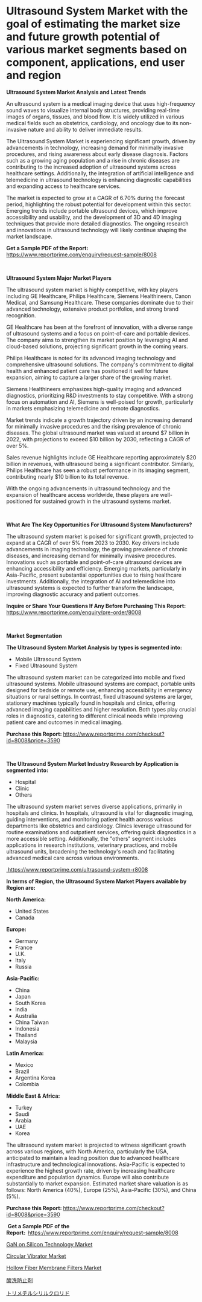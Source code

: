 <p><h1>Ultrasound System Market with the goal of estimating the market size and future growth potential of various market segments based on component, applications, end user and region</h1></p><p><strong>Ultrasound System Market Analysis and Latest Trends</strong></p>
<p><p>An ultrasound system is a medical imaging device that uses high-frequency sound waves to visualize internal body structures, providing real-time images of organs, tissues, and blood flow. It is widely utilized in various medical fields such as obstetrics, cardiology, and oncology due to its non-invasive nature and ability to deliver immediate results.</p><p>The Ultrasound System Market is experiencing significant growth, driven by advancements in technology, increasing demand for minimally invasive procedures, and rising awareness about early disease diagnosis. Factors such as a growing aging population and a rise in chronic diseases are contributing to the increased adoption of ultrasound systems across healthcare settings. Additionally, the integration of artificial intelligence and telemedicine in ultrasound technology is enhancing diagnostic capabilities and expanding access to healthcare services.</p><p>The market is expected to grow at a CAGR of 6.70% during the forecast period, highlighting the robust potential for development within this sector. Emerging trends include portable ultrasound devices, which improve accessibility and usability, and the development of 3D and 4D imaging techniques that provide more detailed diagnostics. The ongoing research and innovations in ultrasound technology will likely continue shaping the market landscape.</p></p>
<p><strong>Get a Sample PDF of the Report:&nbsp;</strong> <a href="https://www.reportprime.com/enquiry/request-sample/8008">https://www.reportprime.com/enquiry/request-sample/8008</a></p>
<p>&nbsp;</p>
<p><strong>Ultrasound System Major Market Players</strong></p>
<p><p>The ultrasound system market is highly competitive, with key players including GE Healthcare, Philips Healthcare, Siemens Healthineers, Canon Medical, and Samsung Healthcare. These companies dominate due to their advanced technology, extensive product portfolios, and strong brand recognition. </p><p>GE Healthcare has been at the forefront of innovation, with a diverse range of ultrasound systems and a focus on point-of-care and portable devices. The company aims to strengthen its market position by leveraging AI and cloud-based solutions, projecting significant growth in the coming years.</p><p>Philips Healthcare is noted for its advanced imaging technology and comprehensive ultrasound solutions. The company's commitment to digital health and enhanced patient care has positioned it well for future expansion, aiming to capture a larger share of the growing market.</p><p>Siemens Healthineers emphasizes high-quality imaging and advanced diagnostics, prioritizing R&D investments to stay competitive. With a strong focus on automation and AI, Siemens is well-poised for growth, particularly in markets emphasizing telemedicine and remote diagnostics.</p><p>Market trends indicate a growth trajectory driven by an increasing demand for minimally invasive procedures and the rising prevalence of chronic diseases. The global ultrasound market was valued at around $7 billion in 2022, with projections to exceed $10 billion by 2030, reflecting a CAGR of over 5%.</p><p>Sales revenue highlights include GE Healthcare reporting approximately $20 billion in revenues, with ultrasound being a significant contributor. Similarly, Philips Healthcare has seen a robust performance in its imaging segment, contributing nearly $10 billion to its total revenue.</p><p>With the ongoing advancements in ultrasound technology and the expansion of healthcare access worldwide, these players are well-positioned for sustained growth in the ultrasound systems market.</p></p>
<p>&nbsp;</p>
<p><strong>What Are The Key Opportunities For Ultrasound System Manufacturers?</strong></p>
<p><p>The ultrasound system market is poised for significant growth, projected to expand at a CAGR of over 5% from 2023 to 2030. Key drivers include advancements in imaging technology, the growing prevalence of chronic diseases, and increasing demand for minimally invasive procedures. Innovations such as portable and point-of-care ultrasound devices are enhancing accessibility and efficiency. Emerging markets, particularly in Asia-Pacific, present substantial opportunities due to rising healthcare investments. Additionally, the integration of AI and telemedicine into ultrasound systems is expected to further transform the landscape, improving diagnostic accuracy and patient outcomes.</p></p>
<p><strong>Inquire or Share Your Questions If Any Before Purchasing This Report:</strong> <a href="https://www.reportprime.com/enquiry/pre-order/8008">https://www.reportprime.com/enquiry/pre-order/8008</a></p>
<p>&nbsp;</p>
<p><strong>Market Segmentation</strong></p>
<p><strong>The Ultrasound System Market Analysis by types is segmented into:</strong></p>
<p><ul><li>Mobile Ultrasound System</li><li>Fixed Ultrasound System</li></ul></p>
<p><p>The ultrasound system market can be categorized into mobile and fixed ultrasound systems. Mobile ultrasound systems are compact, portable units designed for bedside or remote use, enhancing accessibility in emergency situations or rural settings. In contrast, fixed ultrasound systems are larger, stationary machines typically found in hospitals and clinics, offering advanced imaging capabilities and higher resolution. Both types play crucial roles in diagnostics, catering to different clinical needs while improving patient care and outcomes in medical imaging.</p></p>
<p><strong>Purchase this Report:&nbsp;</strong><a href="https://www.reportprime.com/checkout?id=8008&price=3590">https://www.reportprime.com/checkout?id=8008&price=3590</a></p>
<p>&nbsp;</p>
<p><strong>The Ultrasound System Market Industry Research by Application is segmented into:</strong></p>
<p><ul><li>Hospital</li><li>Clinic</li><li>Others</li></ul></p>
<p><p>The ultrasound system market serves diverse applications, primarily in hospitals and clinics. In hospitals, ultrasound is vital for diagnostic imaging, guiding interventions, and monitoring patient health across various departments like obstetrics and cardiology. Clinics leverage ultrasound for routine examinations and outpatient services, offering quick diagnostics in a more accessible setting. Additionally, the "others" segment includes applications in research institutions, veterinary practices, and mobile ultrasound units, broadening the technology's reach and facilitating advanced medical care across various environments.</p></p>
<p><a href="https://www.reportprime.com/ultrasound-system-r8008">&nbsp;https://www.reportprime.com/ultrasound-system-r8008</a></p>
<p><strong>In terms of Region, the Ultrasound System Market Players available by Region are:</strong></p>
<p>
    <p> <strong> North America: </strong>
        <ul>
            <li>United States</li>
            <li>Canada</li>
        </ul>
        </p> 
    <p> <strong> Europe: </strong>
        <ul>
            <li>Germany</li>
            <li>France</li>
            <li>U.K.</li>
            <li>Italy</li>
            <li>Russia</li>
        </ul>
        </p> 
    <p> <strong> Asia-Pacific: </strong>
        <ul>
            <li>China</li>
            <li>Japan</li>
            <li>South Korea</li>
            <li>India</li>
            <li>Australia</li>
            <li>China Taiwan</li>
            <li>Indonesia</li>
            <li>Thailand</li>
            <li>Malaysia</li>
        </ul>
        </p> 
    <p> <strong> Latin America: </strong>
        <ul>
            <li>Mexico</li>
            <li>Brazil</li>
            <li>Argentina Korea</li>
            <li>Colombia</li>
        </ul>
        </p> 
    <p> <strong> Middle East & Africa: </strong>
        <ul>
            <li>Turkey</li>
            <li>Saudi</li>
            <li>Arabia</li>
            <li>UAE</li>
            <li>Korea</li>
        </ul>
    </p>
    </p>
<p><p>The ultrasound system market is projected to witness significant growth across various regions, with North America, particularly the USA, anticipated to maintain a leading position due to advanced healthcare infrastructure and technological innovations. Asia-Pacific is expected to experience the highest growth rate, driven by increasing healthcare expenditure and population dynamics. Europe will also contribute substantially to market expansion. Estimated market share valuation is as follows: North America (40%), Europe (25%), Asia-Pacific (30%), and China (5%).</p></p>
<p><strong>Purchase this Report: </strong><a href="https://www.reportprime.com/checkout?id=8008&price=3590">https://www.reportprime.com/checkout?id=8008&price=3590</a></p>
<p>&nbsp;<strong>Get a Sample PDF of the Report:&nbsp;&nbsp;</strong><a href="https://www.reportprime.com/enquiry/request-sample/8008">https://www.reportprime.com/enquiry/request-sample/8008</a></p>
<p><strong></strong></p>
<p><p><a href="https://www.linkedin.com/pulse/global-gan-silicon-technology-market-product-type-application-iqiye?trackingId=O%2B1DzsN0S%2BaaOrE72km%2Bww%3D%3D">GaN on Silicon Technology Market</a></p><p><a href="https://issuu.com/reportprime-2/docs/circular-vibrator-market-size-2030._2c3d968f58d9b9">Circular Vibrator Market</a></p><p><a href="https://medium.com/@michellegbleau0620/global-hollow-fiber-membrane-filters-market-status-2024-2031-and-forecast-by-region-product-2804008d402a">Hollow Fiber Membrane Filters Market</a></p><p><a href="https://medium.com/@eunawiegad2023/pickling-inhibitor-market-%E3%81%AF-%E3%82%B3%E3%82%B9%E3%83%88%E7%AE%A1%E7%90%86%E3%81%A8%E5%8A%B9%E7%8E%87%E5%90%91%E4%B8%8A%E3%82%92%E5%84%AA%E5%85%88%E3%81%97%E3%81%BE%E3%81%99-%E3%81%95%E3%82%89%E3%81%AB-%E5%A0%B1%E5%91%8A%E6%9B%B8%E3%81%AF%E5%B8%82%E5%A0%B4%E3%81%AE%E9%9C%80%E8%A6%81%E9%9D%A2%E3%81%A8%E4%BE%9B%E7%B5%A6%E9%9D%A2%E3%81%AE%E4%B8%A1%E6%96%B9%E3%82%92%E3%82%AB%E3%83%90%E3%83%BC%E3%81%97%E3%81%A6%E3%81%84%E3%81%BE%E3%81%99-pickling-inhibitor-12326078cbe1">酸洗防止剤</a></p><p><a href="https://medium.com/@eunawiegad2023/trimethylsilyl-chloride-market-%E3%81%AE%E3%82%B0%E3%83%AD%E3%83%BC%E3%83%90%E3%83%AB%E5%B8%82%E5%A0%B4%E6%A6%82%E8%A6%81%E3%81%AF-%E4%B8%96%E7%95%8C%E3%81%8A%E3%82%88%E3%81%B3%E4%B8%BB%E8%A6%81%E5%B8%82%E5%A0%B4%E3%81%AB%E3%81%8A%E3%81%91%E3%82%8B%E6%A5%AD%E7%95%8C%E3%81%AB%E5%BD%B1%E9%9F%BF%E3%82%92%E4%B8%8E%E3%81%88%E3%82%8B%E4%B8%BB%E8%A6%81%E3%81%AA%E3%83%88%E3%83%AC%E3%83%B3%E3%83%89%E3%81%AB%E3%81%A4%E3%81%84%E3%81%A6-%E7%8B%AC%E8%87%AA%E3%81%AE%E8%A6%96%E7%82%B9%E3%82%92%E6%8F%90%E4%BE%9B%E3%81%97%E3%81%BE%E3%81%99-b4aa8044c805">トリメチルシリルクロリド</a></p></p>